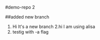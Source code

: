 #demo-repo 2

##added new branch

1. Hi It's a new branch
   2.hi I am using alisa
2. testig with -a flag
